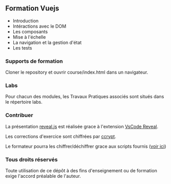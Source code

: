 ## Formation Vuejs

- Introduction
- Intéractions avec le DOM
- Les composants
- Mise à l'échelle
- La navigation et la gestion d'état
- Les tests

### Supports de formation

Cloner le repository et ouvrir course/index.html dans un navigateur.

### Labs

Pour chacun des modules, les Travaux Pratiques associés sont situés dans le répertoire labs.

### Contribuer

La présentation [reveal.js](https://revealjs.com/#/) est réalisée grace à l'extension [VsCode Reveal](https://marketplace.visualstudio.com/items?itemName=evilz.vscode-reveal).

Les corrections d'exercice sont chiffrées par [ccrypt](http://ccrypt.sourceforge.net/).

Le formateur pourra les chiffrer/déchiffrer grace aux scripts fournis ([voir ici](lab_correction/README.md))

### Tous droits réservés
Toute utilisation de ce dépôt à des fins d'enseignement ou de formation exige l'accord préalable de l'auteur.
